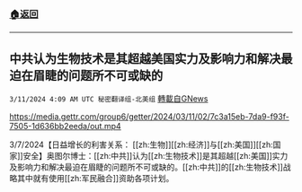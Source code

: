 ###  [:house:返回](README.md)
---


## 中共认为生物技术是其超越美国实力及影响力和解决最迫在眉睫的问题所不可或缺的
`3/11/2024 4:09 AM UTC 秘密翻译组-北美组` [轉載自GNews](https://gnews.org/articles/2383051)


https://media.gettr.com/group6/getter/2024/03/11/02/7c3a15eb-7da9-f93f-7505-1d636bb2eeda/out.mp4


3/7/2024【日益增长的利害关系： [[zh:生物]][[zh:经济]]与[[zh:美国]][[zh:国家]]安全】奥图尔博士：[[zh:中共]]认为[[zh:生物技术]]是其超越[[zh:美国]]实力及影响力和解决最迫在眉睫的问题所不可或缺的。[[zh:中共]]的[[zh:生物技术]]战略其中就有使用[[zh:军民融合]]资助各项计划。
